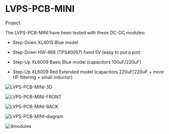 # LVPS-PCB-MINI

Project.

The LVPS-PCB-MINI have been tested with these DC-DC modules:

- Step-Down XL4015 Blue model 

- Step-Down HW-468 (TPS40057) fixed 5V (easy to put a pot)

- Step-Up XL6009 Basic Blue model (capacitors 100uF/220uF)

- Step-Up XL6009 Red Extended model (capacitors 220uF/220uF + more HF filtering + small inductor)


![LVPS-PCB-MINI-3D](https://github.com/user-attachments/assets/706fd7f2-b41c-4b08-949a-91791b623108)

![LVPS-PCB-MINI-FRONT](https://github.com/user-attachments/assets/b913765f-0fcd-4400-815f-e36d524d26e7)

![LVPS-PCB-MINI-BACK](https://github.com/user-attachments/assets/ab434024-bc5d-421d-89b2-d09aaaf81393)

![LVPS-PCB-MINI-diagram](https://github.com/user-attachments/assets/4cc56109-fa68-4648-b529-a23f1d3735fe)

![4modules](https://github.com/user-attachments/assets/abdd8132-f1ae-4a49-bdf0-24c03094e017)
